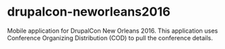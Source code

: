 # drupalcon-neworleans2016
Mobile application for DrupalCon New Orleans 2016. This application uses Conference Organizing Distribution (COD) to pull the conference details.
